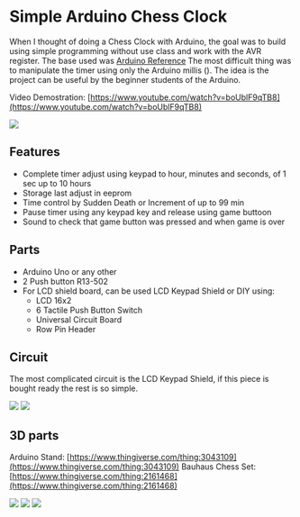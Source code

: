 # Simple Arduino Chess Clock

When I thought of doing a Chess Clock with Arduino, the goal was to build using simple programming without use class and work with the AVR register. The base used was [Arduino Reference](https://www.arduino.cc/reference/en/) The most difficult thing was to manipulate the timer using only the Arduino millis (). The idea is the project can be useful by the beginner students of the Arduino.

Video Demostration: [https://www.youtube.com/watch?v=boUblF9qTB8](https://www.youtube.com/watch?v=boUblF9qTB8)

<img src="https://github.com/naldin/ArduinoChessClock/raw/master/IMG_0230.JPG" />

## Features

* Complete timer adjust using keypad to hour, minutes and seconds, of 1 sec up to 10 hours
* Storage last adjust in eeprom
* Time control by Sudden Death or Increment of up to 99 min
* Pause timer using any keypad key and release using game buttoon
* Sound to check that game button was pressed and when game is over

## Parts

* Arduino Uno or any other
* 2 Push button R13-502
* For LCD shield board, can be used LCD Keypad Shield or DIY using:
  * LCD 16x2
  * 6 Tactile Push Button Switch
  * Universal Circuit Board
  * Row Pin Header

## Circuit

The most complicated circuit is the LCD Keypad Shield, if this piece is bought ready the rest is so simple.

<img src="https://github.com/naldin/ArduinoChessClock/raw/master/schematics.png" />
<img src="https://github.com/naldin/ArduinoChessClock/raw/master/schematic_Keypad_Shield.png" />

## 3D parts

Arduino Stand: [https://www.thingiverse.com/thing:3043109](https://www.thingiverse.com/thing:3043109)
Bauhaus Chess Set: [https://www.thingiverse.com/thing:2161468](https://www.thingiverse.com/thing:2161468)

<img src="https://github.com/naldin/ArduinoChessClock/raw/master/IMG_0231.JPG" />
<img src="https://github.com/naldin/ArduinoChessClock/raw/master/IMG_0233.JPG" />
<img src="https://github.com/naldin/ArduinoChessClock/raw/master/IMG_029.JPG" />
